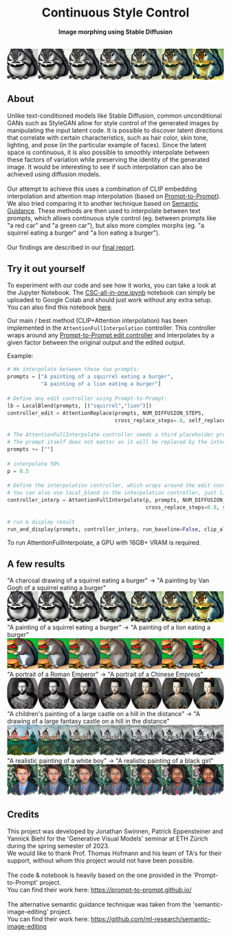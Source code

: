 <h1 align="center">Continuous Style Control</h1>
<p align="center"><strong>Image morphing using Stable Diffusion</strong></p>
<br/>
<div align="center"><img src="results/draw-vangogh.png"></img>
</div>
<h2>About</h2>

Unlike text-conditioned models like Stable Diffusion, common unconditional
GANs such as StyleGAN allow for style control of the generated images by manipulating
the input latent code. It is possible to discover latent directions that
correlate with certain characteristics, such as hair color, skin tone, lighting, and
pose (in the particular example of faces). Since the latent space is continuous, it
is also possible to smoothly interpolate between these factors of variation while
preserving the identity of the generated image. It would be interesting to see if
such interpolation can also be achieved using diffusion models.
<br><br>
Our attempt to achieve this uses a combination of CLIP embedding interpolation and attention map interpolation (based on <a href="https://prompt-to-prompt.github.io/">Prompt-to-Prompt</a>).
We also tried comparing it to another technique based on <a href="https://github.com/ml-research/semantic-image-editing">Semantic Guidance</a>. These methods are then used to interpolate between text prompts, which allows continuous style control (eg. between prompts like "a red car" and "a green car"), but also more complex morphs (eg. "a squirrel eating a burger" and "a lion eating a burger").
<br><br>
Our findings are described in our [final report](report.pdf).

<h2>Try it out yourself</h2>

To experiment with our code and see how it works, you can take a look at the Jupyter Notebook. The [CSC-all-in-one.ipynb](CSC-all-in-one.ipynb) notebook can simply be uploaded to Google Colab and should just work without any extra setup. You can also find this notebook <a href="https://colab.research.google.com/drive/1TU4SkCyWEjO-nZOs4q4PW0FDy_TrRstK?usp=sharing">here</a>. 

Our main / best method (CLIP+Attention interpolation) has been implemented in the `AttentionFullInterpolation` controller. This controller wraps around any [Prompt-to-Prompt edit controller](https://github.com/google/prompt-to-prompt#prompt-edits) and interpolates by a given factor between the original output and the edited output.

Example: 

```python
# We interpolate between these two prompts: 
prompts = ["A painting of a squirrel eating a burger",
           "A painting of a lion eating a burger"]  

# Define any edit controller using Prompt-to-Prompt:
lb = LocalBlend(prompts, [("squirrel","lion")])
controller_edit = AttentionReplace(prompts, NUM_DIFFUSION_STEPS,
                                   cross_replace_steps=.8, self_replace_steps=0.4, local_blend=lb)

# The AttentionFullInterpolate controller needs a third placeholder prompt.
# The prompt itself does not matter as it will be replaced by the interpolated CLIP embedding of the first two prompts.
prompts += [""]

# interpolate 50%
p = 0.5

# Define the interpolation controller, which wraps around the edit controller.
# You can also use local_blend in the interpolation controller, just like in any other Prompt-to-Prompt edit.
controller_interp = AttentionFullInterpolate(p, prompts, NUM_DIFFUSION_STEPS, controller=controller_edit,
                                             cross_replace_steps=0.9, self_replace_steps=0.8, local_blend=lb)

# run & display result
run_and_display(prompts, controller_interp, run_baseline=False, clip_alpha=p, result_only=True)

```

To run AttentionFullInterpolate, a GPU with 16GB+ VRAM is required.

<h2>A few results </h2>
"A charcoal drawing of a squirrel eating a burger"  &rarr;  "A painting by Van Gogh of a squirrel eating a burger"
<img src="results/draw-vangogh.png"></img>
<br>
"A painting of a squirrel eating a burger"  &rarr;  "A painting of a lion eating a burger"
<img src="results/squirrel-lion.png"></img>
<br>
"A portrait of a Roman Emperor" &rarr; "A portrait of a Chinese Empress"
<img src="results/emperor-empress.png"></img>
<br>
"A children's painting of a large castle on a hill in the distance" &rarr; "A drawing of a large fantasy castle on a hill in the distance"
<img src="results/castles.png"></img>
<br>
"A realistic painting of a white boy" &rarr; "A realistic painting of a black girl"
<img src="results/boy-girl.png"></img>


<h2>Credits</h2>

This project was developed by Jonathan Swinnen, Patrick Eppensteiner and Yannick Biehl for the 'Generative Visual Models' seminar at ETH Zürich during the spring semester of 2023. 
<br> We would like to thank Prof. Thomas Hofmann and his team of TA's for their support, without whom this project would not have been possible.
<br><br>
The code & notebook is heavily based on the one provided in the 'Prompt-to-Prompt' project. <br> You can find their work here:
https://prompt-to-prompt.github.io/
<br><br>
The alternative semantic guidance technique was taken from the 'semantic-image-editing' project. <br> You can find their work here:
https://github.com/ml-research/semantic-image-editing
